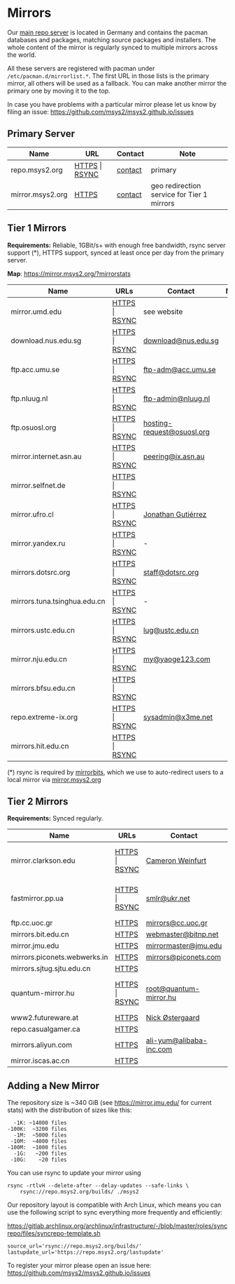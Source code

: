 # Mirrors

Our [main repo server](https://repo.msys2.org/) is located in Germany and
contains the pacman databases and packages, matching source packages and
installers. The whole content of the mirror is regularly synced to multiple
mirrors across the world.

All these servers are registered with pacman under `/etc/pacman.d/mirrorlist.*`.
The first URL in those lists is the primary mirror, all others will be used as a
fallback. You can make another mirror the primary one by moving it to the top.

In case you have problems with a particular mirror please let us know by filing
an issue: https://github.com/msys2/msys2.github.io/issues

## Primary Server

| Name | URL | Contact | Note |
| -    | -   | -       | -    |
| repo.msys2.org | [HTTPS](https://repo.msys2.org/) \| [RSYNC](rsync://repo.msys2.org/builds/) | [contact](../contact.md) | primary |
| mirror.msys2.org | [HTTPS](https://mirror.msys2.org/) | [contact](../contact.md) | geo redirection service for Tier 1 mirrors |

## Tier 1 Mirrors

**Requirements:** Reliable, 1GBit/s+ with enough free bandwidth, rsync server
support (\*), HTTPS support, synced at least once per day from the primary server.

**Map**: <https://mirror.msys2.org/?mirrorstats>

| Name | URLs  | Contact | Note |
| -    | -     | -       |-     |
| mirror.umd.edu | [HTTPS](https://mirror.umd.edu/msys2/) \| [RSYNC](rsync://mirror.umd.edu/msys2/) | see website| |
| download.nus.edu.sg | [HTTPS](https://download.nus.edu.sg/mirror/msys2/) \| [RSYNC](rsync://download.nus.edu.sg/msys2/) | <download@nus.edu.sg> | |
| ftp.acc.umu.se | [HTTPS](https://ftp.acc.umu.se/mirror/msys2.org/) \| [RSYNC](rsync://ftp.acc.umu.se/mirror/msys2.org/) | <ftp-adm@acc.umu.se> | |
| ftp.nluug.nl | [HTTPS](https://ftp.nluug.nl/pub/os/windows/msys2/builds/) \| [RSYNC](rsync://ftp.nluug.nl/msys2/builds/) | <ftp-admin@nluug.nl> | |
| ftp.osuosl.org | [HTTPS](https://ftp.osuosl.org/pub/msys2/) \| [RSYNC](rsync://rsync.osuosl.org/msys2/) | <hosting-request@osuosl.org> | |
| mirror.internet.asn.au | [HTTPS](https://mirror.internet.asn.au/pub/msys2/) \| [RSYNC](rsync://mirror.internet.asn.au/msys2/) |  <peering@ix.asn.au> |
| mirror.selfnet.de | [HTTPS](https://mirror.selfnet.de/msys2/) \| [RSYNC](rsync://mirror.selfnet.de/msys2/) | 
| mirror.ufro.cl | [HTTPS](https://mirror.ufro.cl/msys2/) \| [RSYNC](rsync://mirror.ufro.cl/msys2/) | [Jonathan Gutiérrez](mailto:jonathan.gutierrez@ufrontera.cl) |  |
| mirror.yandex.ru | [HTTPS](https://mirror.yandex.ru/mirrors/msys2/) \| [RSYNC](rsync://mirror.yandex.ru/mirrors/msys2/) | - |  |
| mirrors.dotsrc.org | [HTTPS](https://mirrors.dotsrc.org/msys2/) \| [RSYNC](rsync://mirrors.dotsrc.org/msys2/) | <staff@dotsrc.org> | |
| mirrors.tuna.tsinghua.edu.cn | [HTTPS](https://mirrors.tuna.tsinghua.edu.cn/msys2/) \| [RSYNC](rsync://mirrors.tuna.tsinghua.edu.cn/msys2/) | - |
| mirrors.ustc.edu.cn | [HTTPS](https://mirrors.ustc.edu.cn/msys2/) \| [RSYNC](rsync://rsync.mirrors.ustc.edu.cn/repo/msys2/) | <lug@ustc.edu.cn> | |
| mirror.nju.edu.cn | [HTTPS](https://mirror.nju.edu.cn/msys2/) \| [RSYNC](rsync://mirror.nju.edu.cn/msys2/) | <my@yaoge123.com> | |
| mirrors.bfsu.edu.cn | [HTTPS](https://mirrors.bfsu.edu.cn/msys2/) \| [RSYNC](rsync://mirrors.bfsu.edu.cn/msys2/) | | |
| repo.extreme-ix.org | [HTTPS](https://repo.extreme-ix.org/msys2/) \| [RSYNC](rsync://repo.extreme-ix.org/msys2/) | <sysadmin@x3me.net> | |
| mirrors.hit.edu.cn | [HTTPS](https://mirrors.hit.edu.cn/msys2/) \| [RSYNC](rsync://mirrors.hit.edu.cn/msys2/) | | |

(\*) rsync is required by [mirrorbits](https://github.com/etix/mirrorbits), which we use to auto-redirect users to a local mirror via [mirror.msys2.org](https://mirror.msys2.org)

## Tier 2 Mirrors

**Requirements:** Synced regularly.

| Name | URLs  | Contact | Note |
| -    | -     | -       |-     |
| mirror.clarkson.edu | [HTTPS](https://mirror.clarkson.edu/msys2/) \| [RSYNC](rsync://mirror.clarkson.edu/msys2/) | [Cameron Weinfurt](mailto:weinfuc@clarkson.edu) | (too slow for T1) |
| fastmirror.pp.ua | [HTTPS](https://fastmirror.pp.ua/msys2/) \| [RSYNC](rsync://fastmirror.pp.ua/msys2/) | <smlr@ukr.net> | (too slow for T1) |
| ftp.cc.uoc.gr | [HTTPS](https://ftp.cc.uoc.gr/mirrors/msys2/) | <mirrors@cc.uoc.gr> | |
| mirrors.bit.edu.cn | [HTTPS](https://mirrors.bit.edu.cn/msys2/) | <webmaster@bitnp.net> |
| mirror.jmu.edu | [HTTPS](https://mirror.jmu.edu/pub/msys2/) | <mirrormaster@jmu.edu> | |
| mirrors.piconets.webwerks.in | [HTTPS](https://mirrors.piconets.webwerks.in/msys2-mirror/) | <mirrors@piconets.com> | |
| mirrors.sjtug.sjtu.edu.cn | [HTTPS](https://mirrors.sjtug.sjtu.edu.cn/msys2/) | | |
| quantum-mirror.hu | [HTTPS](https://quantum-mirror.hu/mirrors/pub/msys2/) \| [RSYNC](rsync://quantum-mirror.hu/msys2/) | <root@quantum-mirror.hu> | (too slow for T1) |
| www2.futureware.at | [HTTPS](https://www2.futureware.at/~nickoe/msys2-mirror/) | [Nick Østergaard](mailto:oe.nick@gmail.com) | |
| repo.casualgamer.ca | [HTTPS](https://repo.casualgamer.ca/) | | |
| mirrors.aliyun.com | [HTTPS](https://mirrors.aliyun.com/msys2/) | <ali-yum@alibaba-inc.com> | |
| mirror.iscas.ac.cn | [HTTPS](https://mirror.iscas.ac.cn/msys2/) | | |

## Adding a New Mirror

The repository size is ~340 GiB (see https://mirror.jmu.edu/ for current stats)
with the distribution of sizes like this:

```
  -1K: ~14000 files
-100K:  ~3200 files
  -1M:  ~5000 files
 -10M:  ~4000 files
-100M:  ~1000 files
  -1G:   ~200 files
 -10G:    ~20 files
```

You can use rsync to update your mirror using

```shell
rsync -rtlvH --delete-after --delay-updates --safe-links \
    rsync://repo.msys2.org/builds/ ./msys2
```

Our repository layout is compatible with Arch Linux, which means you can use the
following script to sync everything more frequently and efficiently:

https://gitlab.archlinux.org/archlinux/infrastructure/-/blob/master/roles/syncrepo/files/syncrepo-template.sh

```shell
source_url='rsync://repo.msys2.org/builds/'
lastupdate_url='https://repo.msys2.org/lastupdate'
```

To register your mirror please open an issue here:
https://github.com/msys2/msys2.github.io/issues
